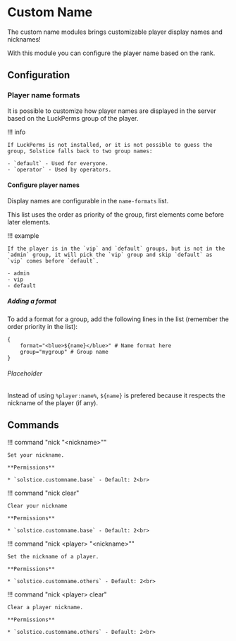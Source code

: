 # Custom Name

The custom name modules brings customizable player display names and nicknames!

With this module you can configure the player name based on the rank.

## Configuration

### Player name formats

It is possible to customize how player names are displayed in the server based on the LuckPerms group of the player.

!!! info

    If LuckPerms is not installed, or it is not possible to guess the group, Solstice falls back to two group names:

    - `default` - Used for everyone.
    - `operator` - Used by operators.

#### Configure player names

Display names are configurable in the `name-formats` list.

This list uses the order as priority of the group, first elements come before later elements.

!!! example

    If the player is in the `vip` and `default` groups, but is not in the `admin` group, it will pick the `vip` group and skip `default` as `vip` comes before `default`.

    - admin
    - vip
    - default

##### Adding a format

To add a format for a group, add the following lines in the list (remember the order priority in the list):

```hocon
{
    format="<blue>${name}</blue>" # Name format here
    group="mygroup" # Group name
}
```

###### Placeholder

Instead of using `%player:name%`, `${name}` is prefered because it respects the nickname of the player (if any).

## Commands

!!! command "nick &quot;&lt;nickname&gt;&quot;"

    Set your nickname.

    **Permissions**

    * `solstice.customname.base` - Default: 2<br>

!!! command "nick clear"

    Clear your nickname

    **Permissions**

    * `solstice.customname.base` - Default: 2<br>

!!! command "nick &lt;player&gt; &quot;&lt;nickname&gt;&quot;"

    Set the nickname of a player.

    **Permissions**

    * `solstice.customname.others` - Default: 2<br>

!!! command "nick &lt;player&gt; clear"

    Clear a player nickname.

    **Permissions**

    * `solstice.customname.others` - Default: 2<br>